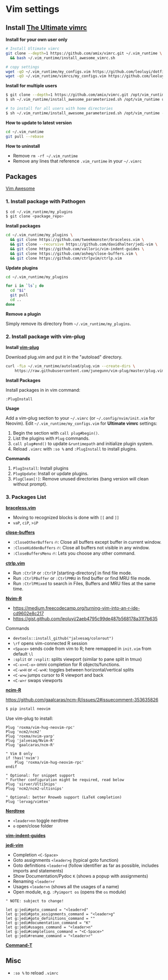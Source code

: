 # Vim settings

## Install [The Ultimate vimrc](https://github.com/amix/vimrc)

**Install for your own user only**

```bash
# Install Ultimate vimrc
git clone --depth=1 https://github.com/amix/vimrc.git ~/.vim_runtime \
  && bash ~/.vim_runtime/install_awesome_vimrc.sh

# copy settings
wget -qO ~/.vim_runtime/my_configs.vim https://github.com/leoluyi/dotfiles/raw/master/vim/vim_runtime/my_configs.vim
wget -qO ~/.vim_runtime/vimrcs/my_configs.vim https://github.com/leoluyi/dotfiles/raw/master/vim/vim_runtime/vimrcs/filetypes.vim
```

**Install for multiple users**

```bash
$ git clone --depth=1 https://github.com/amix/vimrc.git /opt/vim_runtime
$ sh ~/.vim_runtime/install_awesome_parameterized.sh /opt/vim_runtime user0 user1 user2

# to install for all users with home directories
$ sh ~/.vim_runtime/install_awesome_parameterized.sh /opt/vim_runtime --all
```

**How to update to latest version**

```bash
cd ~/.vim_runtime
git pull --rebase
```

**How to uninstall**

- Remove `rm -rf ~/.vim_runtime`
- Remove any lines that reference `.vim_runtime` in your `~/.vimrc`

## Packages

[Vim Awesome](https://vimawesome.com)

### 1. Install package with Pathogen

```bash
$ cd ~/.vim_runtime/my_plugins
$ git clone <package_repo>
```

**Install packages**

```bash
cd ~/.vim_runtime/my_plugins \
  && git clone https://github.com/tweekmonster/braceless.vim \
  && git clone --recursive https://github.com/davidhalter/jedi-vim \
  && git clone https://github.com/valloric/vim-indent-guides \
  && git clone https://github.com/asheq/close-buffers.vim \
  && git clone https://github.com/ctrlpvim/ctrlp.vim
```

**Update plugins**

```bash
cd ~/.vim_runtime/my_plugins

for i in `ls`; do
  cd "$i"
  git pull
  cd ..
done
```


**Remove a plugin**

Simply remove its directory from `~/.vim_runtime/my_plugins`.

### 2. Install package with vim-plug

**Install [vim-plug](https://github.com/junegunn/vim-plug)**

Download plug.vim and put it in the "autoload" directory.

```bash
curl -fLo ~/.vim_runtime/autoload/plug.vim --create-dirs \
    https://raw.githubusercontent.com/junegunn/vim-plug/master/plug.vim
```

**Install Packages**

Install packages in in vim command:

```
:PlugInstall
```

**Usage**

Add a vim-plug section to your `~/.vimrc` (or `~/.config/nvim/init.vim` for Neovim). Edit `~/.vim_runtime/my_configs.vim` for **Ultimate vimrc** settings:

1. Begin the section with `call plug#begin()`.
2. List the plugins with `Plug` commands.
3. `call plug#end()` to update `&runtimepath` and initialize plugin system.
4. Reload `.vimrc` with `:so %` and `:PlugInstall` to install plugins.

**Commands**

1. `PlugInstall`: Install plugins
2. `PlugUpdate`: Install or update plugins.
3. `PlugClean[!]`: Remove unused directories (bang version will clean without prompt).

### 3. Packages List

[**braceless.vim**](https://github.com/tweekmonster/braceless.vim)

- Moving to recognized blocks is done with `[[` and `]]`
- `vaP`, `ciP`, `>iP`

[**close-buffers**](https://github.com/asheq/close-buffers.vim)

- `:CloseOtherBuffers` 🔥: Close all buffers except buffer in current window.
- `:CloseHiddenBuffers` 🔥: Close all buffers not visible in any window.
- `:CloseBuffersMenu` 🔥: Lets you choose any other command.

[**ctrlp.vim**](https://github.com/ctrlpvim/ctrlp.vim)

- Run `:CtrlP` or `:CtrlP` [starting-directory] in find file mode.
- Run `:CtrlPBuffer` or `:CtrlPMRU` in find buffer or find MRU file mode.
- Run `:CtrlPMixed` to search in Files, Buffers and MRU files at the same time.

[**Nvim-R**](https://github.com/jalvesaq/Nvim-R)

- https://medium.freecodecamp.org/turning-vim-into-an-r-ide-cd9602e8c217
- https://gist.github.com/leoluyi/2aeb4795c99de487b568178a31f7b635

Commands

- `devtools::install_github("jalvesaq/colorout")`
- `\rf` opens vim-connected R session
- `<Space>` sends code from vim to R; here remapped in `init.vim` from default `\l`
- `:split` or `:vsplit`: splits viewport (similar to pane split in tmux)
- `<C-x><C-o>` omni completion for R objects/functions.
- `<C-w>H` or `<C-w>K`: toggles between horizontal/vertical splits
- `<C-w>w` jumps cursor to R viewport and back
- `<C-w>r` swaps viewports

[**ncim-R**](https://github.com/gaalcaras/ncm-R)

https://github.com/gaalcaras/ncm-R/issues/2#issuecomment-353635826

```bash
$ pip install neovim
```

Use vim-plug to install:

```vim
Plug 'roxma/vim-hug-neovim-rpc'
Plug 'ncm2/ncm2'
Plug 'roxma/nvim-yarp'
Plug 'jalvesaq/Nvim-R'
Plug 'gaalcaras/ncm-R'

" Vim 8 only
if !has('nvim')
    Plug 'roxma/vim-hug-neovim-rpc'
endif

" Optional: for snippet support
" Further configuration might be required, read below
Plug 'sirver/UltiSnips'
Plug 'ncm2/ncm2-ultisnips'

" Optional: better Rnoweb support (LaTeX completion)
Plug 'lervag/vimtex'
```

[**Nerdtree**](https://github.com/scrooloose/nerdtree)

- `<leader>nn` toggle nerdtree
- `o` open/close folder

[**vim-indent-guides**](https://github.com/valloric/vim-indent-guides)

[**jedi-vim**](https://github.com/davidhalter/jedi-vim)

- Completion `<C-Space>`
- Goto assignments `<leader>g` (typical goto function)
- Goto definitions `<leader>d` (follow identifier as far as possible, includes imports and statements)
- Show Documentation/Pydoc `K` (shows a popup with assignments)
- Renaming `<leader>r`
- Usages `<leader>n` (shows all the usages of a name)
- Open module, e.g. `:Pyimport os` (opens the `os` module)

```vim
" NOTE: subject to change!

let g:jedi#goto_command = "<leader>d"
let g:jedi#goto_assignments_command = "<leader>g"
let g:jedi#goto_definitions_command = ""
let g:jedi#documentation_command = "K"
let g:jedi#usages_command = "<leader>n"
let g:jedi#completions_command = "<C-Space>"
let g:jedi#rename_command = "<leader>r"
```

[**Command-T**](https://github.com/wincent/Command-T)

## Misc

- `:so %` to reload `.vimrc`
